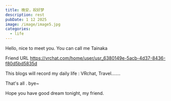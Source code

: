```yaml
---
title: 晚安，祝好梦
description: rest
pubDate: 1 12 2025
image: /image/image5.jpg
categories:
  - life
---
```


Hello, nice to meet you. You can call me Tainaka 

Friend  URL  https://vrchat.com/home/user/usr_6380149e-5acb-4d37-8436-f80d5bd5835d

This blogs will record my daily life : VRchat, Travel....... 

That's all . bye~

Hope you have good dream tonight, my friend.